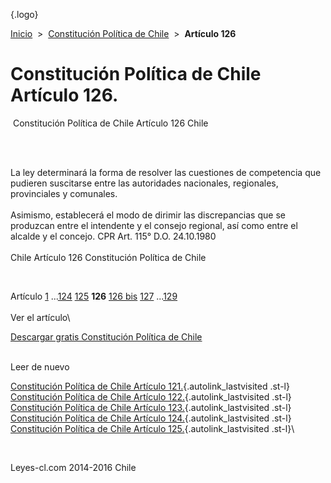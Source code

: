 <div class="wrapper">

[](/index.htm){.logo}
<div class="breadcrumbs">

[Inicio](/index.htm)  &gt;  [Constitución Política de
Chile](/constitucion_politica_de_chile.htm "Constitución Política de Chile")
 &gt;  **Artículo 126**

</div>

<div class="middle">

<div class="container">

Constitución Política de Chile\
Artículo 126.
===============================

<div id="goser">

</div>

﻿
Constitución Política de Chile Artículo 126 Chile

\
﻿
<div id="squareAds">

</div>

<div id="statya">

La ley determinará la forma de resolver las cuestiones de competencia
que pudieren suscitarse entre las autoridades nacionales, regionales,
provinciales y comunales.\
\
Asimismo, establecerá el modo de dirimir las discrepancias que se
produzcan entre el intendente y el consejo regional, así como entre el
alcalde y el concejo. CPR Art. 115° D.O. 24.10.1980\
\
Chile Artículo 126 Constitución Política de Chile

</div>

﻿
<div id="ads1">

</div>

<div class="breadstat">

Artículo
[1](/constitucion_politica_de_chile/1.htm) ...[124](/constitucion_politica_de_chile/124.htm) [125](/constitucion_politica_de_chile/125.htm) **126** [126
bis](/constitucion_politica_de_chile/126%20bis.htm) [127](/constitucion_politica_de_chile/127.htm) ...[129](/constitucion_politica_de_chile/129.htm) \
\
Ver el artículo\

</div>

[Descargar gratis Constitución Política de
Chile](/constitucion_politica_de_chile/download.htm "Descargar gratis Constitución Política de Chile")
﻿
<div style="clear: left">

</div>

\
Leer de nuevo

[Constitución Política de Chile Artículo
121.](/constitucion_politica_de_chile/121.htm){.autolink_lastvisited
.st-l} [Constitución Política de Chile Artículo
122.](/constitucion_politica_de_chile/122.htm){.autolink_lastvisited
.st-l} [Constitución Política de Chile Artículo
123.](/constitucion_politica_de_chile/123.htm){.autolink_lastvisited
.st-l} [Constitución Política de Chile Artículo
124.](/constitucion_politica_de_chile/124.htm){.autolink_lastvisited
.st-l} [Constitución Política de Chile Artículo
125.](/constitucion_politica_de_chile/125.htm){.autolink_lastvisited
.st-l}\

</div>

﻿
<div id="LeftAds">

</div>

</div>

Leyes-cl.com 2014-2016 Chile

</div>
